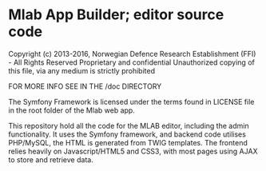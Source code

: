 Mlab App Builder; editor source code
====================================
Copyright (c) 2013-2016, Norwegian Defence Research Establishment (FFI) - All Rights Reserved
Proprietary and confidential
Unauthorized copying of this file, via any medium is strictly prohibited

FOR MORE INFO SEE IN THE /doc DIRECTORY

The Symfony Framework is licensed under the terms found in LICENSE file in the root folder of the Mlab web app.

This repository hold all the code for the MLAB editor, including the admin functionality. It uses the Symfony framework, and backend code utilises PHP/MySQL, the HTML is generated from TWIG templates. The frontend relies heavily on Javascript/HTML5 and CSS3, with most pages using AJAX to store and retrieve data.
